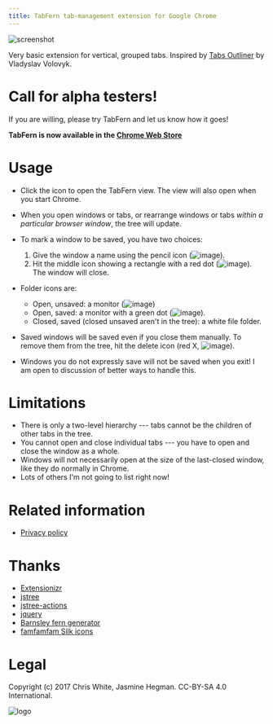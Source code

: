 ```yaml
---
title: TabFern tab-management extension for Google Chrome
---
```


![screenshot](https://raw.githubusercontent.com/cxw42/TabFern/gh-pages/screenshot.png)

Very basic extension for vertical, grouped tabs.  Inspired by
[Tabs Outliner](https://chrome.google.com/webstore/detail/tabs-outliner/eggkanocgddhmamlbiijnphhppkpkmkl)
by Vladyslav Volovyk.

# Call for alpha testers!

If you are willing, please try TabFern and let us know how it goes!

<strong>TabFern is now available in the [Chrome Web Store](https://chrome.google.com/webstore/detail/tabfern-tab-manager-and-b/hbajjpcdbninabigakflkhiogmmjaakm)</strong>

# Usage

 - Click the icon to open the TabFern view.  The view will also open when
   you start Chrome.
 - When you open windows or tabs, or rearrange windows or tabs _within a
   particular browser window_, the tree will update.
 - To mark a window to be saved, you have two choices:

     1. Give the window a name using the pencil icon (![image](https://raw.githubusercontent.com/cxw42/TabFern/master/assets/icons/pencil.png)).
     1. Hit the middle icon showing a rectangle with a red dot
   (![image](https://raw.githubusercontent.com/cxw42/TabFern/master/assets/icons/picture_delete.png)).  The window will close.

 - Folder icons are:

     - Open, unsaved: a monitor (![image](https://raw.githubusercontent.com/cxw42/TabFern/master/assets/icons/monitor.png))
     - Open, saved: a monitor with a green dot (![image](https://raw.githubusercontent.com/cxw42/TabFern/master/assets/icons/monitor_add.png)).
     - Closed, saved (closed unsaved aren't in the tree): a white file folder.

 - Saved windows will be saved even if you close them manually.  To remove them
   from the tree, hit the delete icon (red X,
   ![image](https://raw.githubusercontent.com/cxw42/TabFern/master/assets/icons/cross.png)).

 - Windows you do not expressly save will not be saved when you exit!
   I am open to discussion of better ways to handle this.

# Limitations

 - There is only a two-level hierarchy --- tabs cannot be the children
   of other tabs in the tree.
 - You cannot open and close individual tabs --- you have to open and close
   the window as a whole.
 - Windows will not necessarily open at the size of the last-closed window,
   like they do normally in Chrome.
 - Lots of others I'm not going to list right now!

# Related information

 - [Privacy policy](/privacy.md)

# Thanks

 - [Extensionizr](https://extensionizr.com)
 - [jstree](https://www.jstree.com/)
 - [jstree-actions](https://github.com/alexandernst/jstree-actions)
 - [jquery](https://jquery.com/)
 - [Barnsley fern generator](http://www.chradams.co.uk/fern/maker.html)
 - [famfamfam Silk icons](http://www.famfamfam.com/lab/icons/silk/)

# Legal

Copyright (c) 2017 Chris White, Jasmine Hegman.  CC-BY-SA 4.0 International.

![logo](https://raw.githubusercontent.com/cxw42/TabFern/master/assets/fern128.png)

